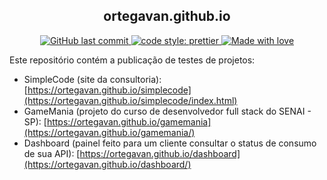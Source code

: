 <h2 align="center">
    ortegavan.github.io
</h2>
<p align="center">
    <a href="https://github.com/ortegavan/ortegavan.github.io/commits/">
        <img alt="GitHub last commit" src="https://img.shields.io/github/last-commit/ortegavan/ortegavan.github.io?style=flat-square">
    </a>
    <a href="https://github.com/prettier">
        <img alt="code style: prettier" src="https://img.shields.io/badge/code_style-prettier-ff69b4.svg?style=flat-square">
    </a>   
    <a href="https://github.com/ortegavan">
        <img alt="Made with love" src="https://img.shields.io/badge/made%20with%20%E2%99%A5%20by-ortegavan-ff69b4.svg?style=flat-square">
    </a>
</p>
<p>
	Este repositório contém a publicação de testes de projetos:
</p>

* SimpleCode (site da consultoria): [https://ortegavan.github.io/simplecode](https://ortegavan.github.io/simplecode/index.html)
* GameMania (projeto do curso de desenvolvedor full stack do SENAI - SP): [https://ortegavan.github.io/gamemania](https://ortegavan.github.io/gamemania/)
* Dashboard (painel feito para um cliente consultar o status de consumo de sua API): [https://ortegavan.github.io/dashboard](https://ortegavan.github.io/dashboard/)
